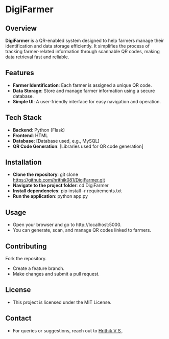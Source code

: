 # DigiFarmer

## Overview
**DigiFarmer** is a QR-enabled system designed to help farmers manage their identification and data storage efficiently. It simplifies the process of tracking farmer-related information through scannable QR codes, making data retrieval fast and reliable.

## Features
- **Farmer Identification**: Each farmer is assigned a unique QR code.
- **Data Storage**: Store and manage farmer information using a secure database.
- **Simple UI**: A user-friendly interface for easy navigation and operation.

## Tech Stack
- **Backend**: Python (Flask)
- **Frontend**: HTML
- **Database**: [Database used, e.g., MySQL]
- **QR Code Generation**: [Libraries used for QR code generation]

## Installation
- **Clone the repository**: git clone https://github.com/hrithik081/DigiFarmer.git
- **Navigate to the project folder**: cd DigiFarmer
- **Install dependencies**: pip install -r requirements.txt
- **Run the application**: python app.py
## Usage
- Open your browser and go to http://localhost:5000.
- You can generate, scan, and manage QR codes linked to farmers.
## Contributing
Fork the repository.
- Create a feature branch.
- Make changes and submit a pull request.
## License
- This project is licensed under the MIT License.

## Contact
- For queries or suggestions, reach out to [Hrithik V S ](https://github.com/hrithik081/DigiFarmer/issues).




